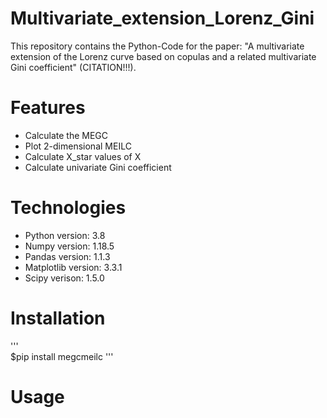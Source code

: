 # Multivariate_extension_Lorenz_Gini
This repository contains the Python-Code for the paper: "A multivariate extension of the Lorenz curve based on copulas and a related multivariate Gini coefficient" (CITATION!!!).

# Features
* Calculate the MEGC
* Plot 2-dimensional MEILC
* Calculate X_star values of X
* Calculate univariate Gini coefficient

# Technologies
* Python version: 3.8
* Numpy version: 1.18.5
* Pandas version: 1.1.3
* Matplotlib version: 3.3.1
* Scipy verison: 1.5.0


# Installation
'''  
$pip install megcmeilc 
'''

# Usage



